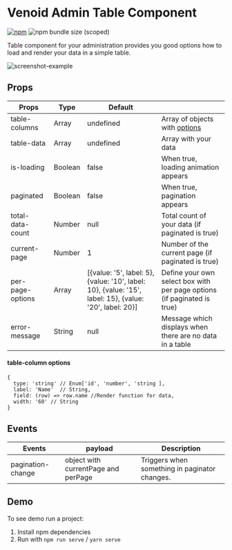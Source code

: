 # Venoid Admin Table Component

[![npm](https://img.shields.io/npm/v/@venoid/admin-table?color=green)](https://www.npmjs.com/package/@venoid/admin-table)
![npm bundle size (scoped)](https://img.shields.io/bundlephobia/min/@venoid/admin-table)

Table component for your administration provides you good options how to load and render your data in a simple table.

![screenshot-example](https://camo.githubusercontent.com/163090216f541ff54c665ce6849c6004d88120ae/68747470733a2f2f6269746275636b65742e6f72672f76656e6f69642f61646d696e2d7461626c652f7261772f613864303365323239326332653137353734303566656534323630373562386639343339666434612f696d616765732f6578616d706c652e706e67)

## Props
| Props         | Type    | Default   |                                      |
|---------------|---------|-----------|--------------------------------------|
| table-columns | Array   | undefined | Array of objects with [options](#table-column-options)        |
| table-data    | Array   | undefined | Array with your data                 |
| is-loading    | Boolean | false     | When true, loading animation appears |
| paginated     | Boolean | false     | When true, pagination appears        |
| total-data-count | Number | null     | Total count of your data (if paginated is true) |
| current-page   | Number  | 1         | Number of the current page (if paginated is true) |
| per-page-options   | Array  | [{value: '5', label: 5}, {value: '10', label: 10}, {value: '15', label: 15}, {value: '20', label: 20}]         | Define your own select box with per page options (if paginated is true) |
| error-message | String | null | Message which displays when there are no data in a table |

#### table-column options
```
{
  type: 'string' // Enum['id', 'number', 'string ],
  label: 'Name'  // String,
  field: (row) => row.name //Render function for data,
  width: '60' // String
}
```

## Events
| Events        | payload    | Description   |
|---------------|---------|-----------|
| pagination-change   | object with currentPage and perPage | Triggers when something in paginator changes. |

## Demo
To see demo run a project:

1. Install npm dependencies
2. Run with `npm run serve` / `yarn serve`
